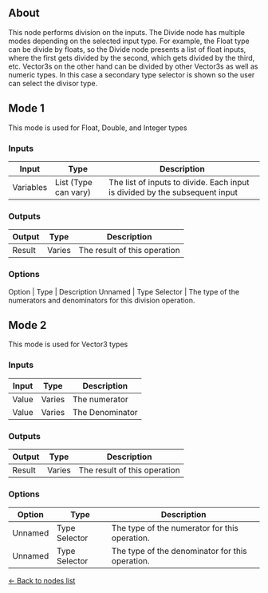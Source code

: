 ## About
This node performs division on the inputs. The Divide node has multiple modes depending on the selected input type. For example, the Float type can be divide by floats, so the Divide node presents a list of float inputs, where the first gets divided by the second, which gets divided by the third, etc. Vector3s on the other hand can be divided by other Vector3s as well as numeric types. In this case a secondary type selector is shown so the user can select the divisor type.

## Mode 1
This mode is used for Float, Double, and Integer types
### Inputs
Input | Type | Description
------------ | ------|-------
Variables | List (Type can vary) | The list of inputs to divide. Each input is divided by the subsequent input

### Outputs
Output | Type| Description
------------ | -------|------
Result | Varies | The result of this operation

### Options
Option | Type | Description
Unnamed | Type Selector | The type of the numerators and denominators for this division operation.

## Mode 2
This mode is used for Vector3 types
### Inputs
Input | Type | Description
------------ | ------|-------
Value | Varies | The numerator
Value | Varies | The Denominator

### Outputs
Output | Type| Description
------------ | -------|------
Result | Varies | The result of this operation

### Options
Option | Type | Description
------------ | -------|------
Unnamed | Type Selector | The type of the numerator for this operation.
Unnamed | Type Selector | The type of the denominator for this operation.

[<- Back to nodes list](Nodes)
